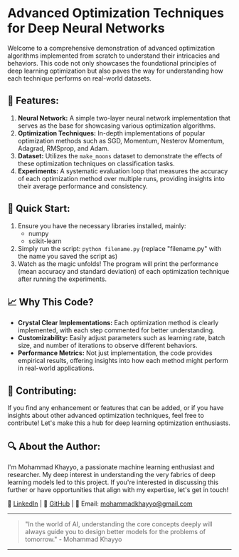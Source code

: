 # Advanced Optimization Techniques for Deep Neural Networks

Welcome to a comprehensive demonstration of advanced optimization algorithms implemented from scratch to understand their intricacies and behaviors. This code not only showcases the foundational principles of deep learning optimization but also paves the way for understanding how each technique performs on real-world datasets.

## 🌟 Features:

1. **Neural Network:** A simple two-layer neural network implementation that serves as the base for showcasing various optimization algorithms.
2. **Optimization Techniques:** In-depth implementations of popular optimization methods such as SGD, Momentum, Nesterov Momentum, Adagrad, RMSprop, and Adam.
3. **Dataset:** Utilizes the `make_moons` dataset to demonstrate the effects of these optimization techniques on classification tasks.
4. **Experiments:** A systematic evaluation loop that measures the accuracy of each optimization method over multiple runs, providing insights into their average performance and consistency.

## 🚀 Quick Start:

1. Ensure you have the necessary libraries installed, mainly:
    - numpy
    - scikit-learn
2. Simply run the script: `python filename.py` (replace "filename.py" with the name you saved the script as)
3. Watch as the magic unfolds! The program will print the performance (mean accuracy and standard deviation) of each optimization technique after running the experiments.

## 📈 Why This Code?

- **Crystal Clear Implementations:** Each optimization method is clearly implemented, with each step commented for better understanding.
- **Customizability:** Easily adjust parameters such as learning rate, batch size, and number of iterations to observe different behaviors.
- **Performance Metrics:** Not just implementation, the code provides empirical results, offering insights into how each method might perform in real-world applications.

## 🤝 Contributing:

If you find any enhancement or features that can be added, or if you have insights about other advanced optimization techniques, feel free to contribute! Let's make this a hub for deep learning optimization enthusiasts.

## 🔍 About the Author:

I'm Mohammad Khayyo, a passionate machine learning enthusiast and researcher. My deep interest in understanding the very fabrics of deep learning models led to this project. If you're interested in discussing this further or have opportunities that align with my expertise, let's get in touch!

🔗 [LinkedIn](linkedin.com/in/mohammadkhayyo) | 🔗 [GitHub](https://github.com/MohammadKhayyo) | 📧 Email: mohammadkhayyo@gmail.com

---

> "In the world of AI, understanding the core concepts deeply will always guide you to design better models for the problems of tomorrow." - Mohammad Khayyo

---

